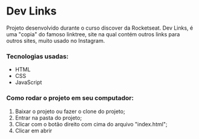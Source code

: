 # Dev Links

Projeto desenvolvido durante o curso discover da Rocketseat.
Dev Links, é uma "copia" do famoso linktree, site na qual contém outros links para outros sites, muito usado no Instagram.

### Tecnologias usadas:

- HTML
- CSS
- JavaScript

### Como rodar o projeto em seu computador:

1. Baixar o projeto ou fazer o clone do projeto;
2. Entrar na pasta do projeto;
3. Clicar com o botão direito com cima do arquivo "index.html";
4. Clicar em abrir
